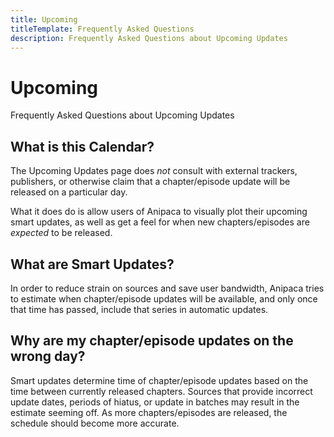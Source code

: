 ```yaml
---
title: Upcoming
titleTemplate: Frequently Asked Questions
description: Frequently Asked Questions about Upcoming Updates
---
```


# Upcoming
Frequently Asked Questions about Upcoming Updates

## What is this Calendar?
The Upcoming Updates page does *not* consult with external trackers, publishers, or otherwise claim that a chapter/episode update will be released on a particular day.

What it does do is allow users of Anipaca to visually plot their upcoming smart updates, as well as get a feel for when new chapters/episodes are *expected* to be released.

## What are Smart Updates?
In order to reduce strain on sources and save user bandwidth, Anipaca tries to estimate when chapter/episode updates will be available, and only once that time has passed, include that series in automatic updates.

## Why are my chapter/episode updates on the wrong day?
Smart updates determine time of chapter/episode updates based on the time between currently released chapters. Sources that provide incorrect update dates, periods of hiatus, or update in batches may result in the estimate seeming off. As more chapters/episodes are released, the schedule should become more accurate.
